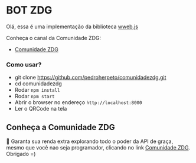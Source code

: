# BOT ZDG

Olá, essa é uma implementação da biblioteca <a href="https://github.com/pedroslopez/whatsapp-web.js">wweb.js</a>

Conheça o canal da Comunidade ZDG:

- <a href="https://www.youtube.com/channel/UCrPbAoQKz42Gm0mLdWatAEA">Comunidade ZDG</a>


### Como usar?

- git clone https://github.com/pedroherpeto/comunidadezdg.git
- cd comunidadezdg
- Rodar `npm install`
- Rodar `npm start`
- Abrir o browser no endereço `http://localhost:8000`
- Ler o QRCode na tela


## Conheça a Comunidade ZDG

🤑 Garanta sua renda extra explorando todo o poder da API de graça, mesmo que você nao seja programador, clicando no link <a href="https://comunidadezdg.com.br">Comunidade ZDG</a>. Obrigado =)

